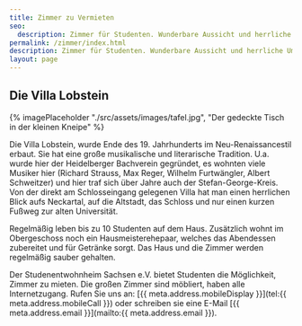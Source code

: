 ```yaml
---
title: Zimmer zu Vermieten
seo:
  description: Zimmer für Studenten. Wunderbare Aussicht und herrliche Umgebung!
permalink: /zimmer/index.html
description: Zimmer für Studenten. Wunderbare Aussicht und herrliche Umgebung!
layout: page
---
```


## Die Villa Lobstein

{% imagePlaceholder "./src/assets/images/tafel.jpg", "Der gedeckte Tisch in der kleinen Kneipe" %}

Die Villa Lobstein, wurde Ende des 19. Jahrhunderts im Neu-Renaissancestil erbaut. Sie hat eine große musikalische und literarische Tradition. U.a. wurde hier der Heidelberger Bachverein gegründet, es wohnten viele Musiker hier (Richard Strauss, Max Reger, Wilhelm Furtwängler, Albert Schweitzer) und hier traf sich über Jahre auch der Stefan-George-Kreis. Von der direkt am Schlosseingang gelegenen Villa hat man einen herrlichen Blick aufs Neckartal, auf die Altstadt, das Schloss und nur einen kurzen Fußweg zur alten Universität.

Regelmäßig leben bis zu 10 Studenten auf dem Haus. Zusätzlich wohnt im Obergeschoss noch ein Hausmeisterehepaar, welches das Abendessen zubereitet und für Getränke sorgt. Das Haus und die Zimmer werden regelmäßig sauber gehalten.

Der Studenentwohnheim Sachsen e.V. bietet Studenten die Möglichkeit, Zimmer zu mieten. Die großen Zimmer sind möbliert, haben alle Internetzugang. Rufen Sie uns an: [{{ meta.address.mobileDisplay }}](tel:{{ meta.address.mobileCall }}) oder schreiben sie eine E-Mail [{{ meta.address.email }}](mailto:{{ meta.address.email }}).
